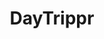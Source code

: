 ---
title: DayTrippr

tagline: A Web Comic Generator

challenge: 

desc: A javascript bsaed comic generator app - to help people tell their stories and share them. Designed and built by [Nithin Davis](https://www.behance.net/nithindavis) and I. You can access the [source code on github](https://github.com/kaizer1v/Daytrippr)

demo: https://kaizer1v.github.io/Daytrippr

tags: [Javascript, UI Design]

thumbnail: daytrippr.svg

carousel_images: []
---